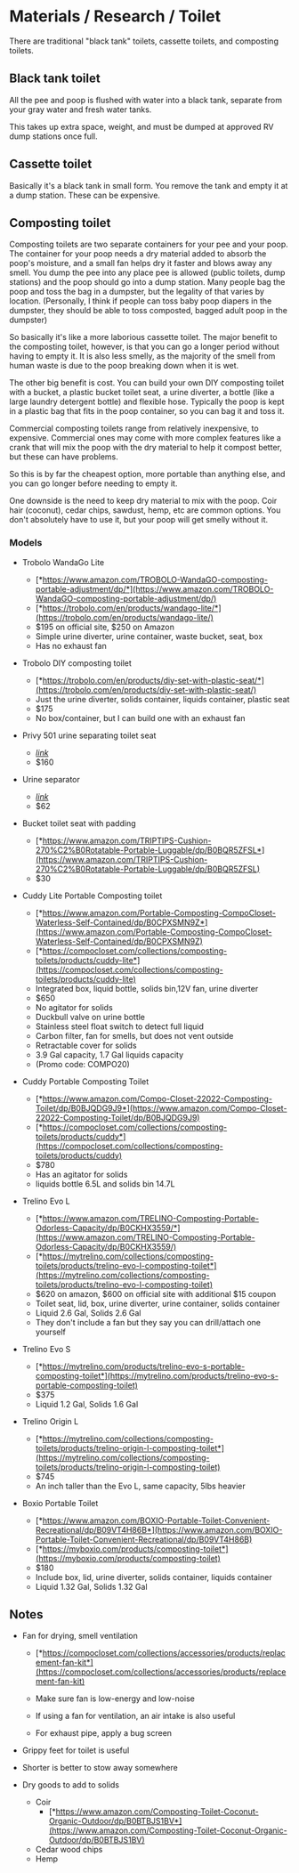 # Materials / Research / Toilet


There are traditional "black tank" toilets, cassette toilets, and composting toilets.

## Black tank toilet

All the pee and poop is flushed with water into a black tank, separate from your gray
water and fresh water tanks.

This takes up extra space, weight, and must be dumped at approved RV dump stations
once full.

## Cassette toilet

Basically it's a black tank in small form. You remove the tank and empty it at a dump
station. These can be expensive.

## Composting toilet

Composting toilets are two separate containers for your pee and your poop.
The container for your poop needs a dry material added to absorb the poop's moisture, and
a small fan helps dry it faster and blows away any smell. You dump the pee into any place
pee is allowed (public toilets, dump stations) and the poop should go into a dump station.
Many people bag the poop and toss the bag in a dumpster, but the legality of that varies
by location. (Personally, I think if people can toss baby poop diapers in the dumpster,
they should be able to toss composted, bagged adult poop in the dumpster)

So basically it's like a more laborious cassette toilet. The major benefit to the
composting toilet, however, is that you can go a longer period without having to empty it.
It is also less smelly, as the majority of the smell from human waste is due to the poop
breaking down when it is wet.

The other big benefit is cost. You can build your own DIY composting toilet with a bucket,
a plastic bucket toilet seat, a urine diverter, a bottle (like a large laundry detergent
 bottle) and flexible hose. Typically the poop is kept in a plastic bag that fits in the
poop container, so you can bag it and toss it.

Commercial composting toilets range from relatively inexpensive, to expensive. Commercial
ones may come with more complex features like a crank that will mix the poop with the dry
material to help it compost better, but these can have problems.

So this is by far the cheapest option, more portable than anything else, and you can go
longer before needing to empty it.

One downside is the need to keep dry material to mix with the poop. Coir hair (coconut),
cedar chips, sawdust, hemp, etc are common options. You don't absolutely have to use it,
but your poop will get smelly without it.



### Models
- Trobolo WandaGo Lite

  -   [*https://www.amazon.com/TROBOLO-WandaGO-composting-portable-adjustment/dp/*](https://www.amazon.com/TROBOLO-WandaGO-composting-portable-adjustment/dp/)
  -   [*https://trobolo.com/en/products/wandago-lite/*](https://trobolo.com/en/products/wandago-lite/)
  -   \$195 on official site, \$250 on Amazon
  -   Simple urine diverter, urine container, waste bucket, seat, box
  -   Has no exhaust fan

- Trobolo DIY composting toilet

  -   [*https://trobolo.com/en/products/diy-set-with-plastic-seat/*](https://trobolo.com/en/products/diy-set-with-plastic-seat/)
  -   Just the urine diverter, solids container, liquids container, plastic seat
  -   \$175
  -   No box/container, but I can build one with an exhaust fan

- Privy 501 urine separating toilet seat

  -   [*link*](https://www.amazon.com/Separett-Privy-Kit-folding-seat/dp/B01N3YYG9Q/ref=sr_1_4?crid=2GSFN243GHLHX&dib=eyJ2IjoiMSJ9.nouJZUoOUC1THRuK-Rfp2cny9yL6owTYNZT-PE4pQ4jQomZ9p0X_JfCsDKhZ7e3OejwkSnaw76mChk8Gs8K3NUpIWboOcT8_kAu6j5sgqB1jRxkke-2jPWs8WK9v959WFfHUoRKVvGEbyVg1oogNVICEFw9366vp8a7O4PSWfY7zLSkpatDQyAvC1HL1ndSKDHsKYQDcuUKga-BheRCIf8w--XgY44Vff3Yd8UNmFllJFbho3CGp8EIN7_4YE1qSw4Xiwt4tLNmW6-T4ADuBUHSRF1K4d78tUkLpKKUYzVc.65Sl3HRrPAObK_-rpq0IN6nk0uJCVMEt-S8HLeuEtCs&dib_tag=se&keywords=composting+toilet+with+urine+diverter&qid=1722192816&sprefix=composting+toilet+with+urine+divert%2Caps%2C241&sr=8-4)
  -   \$160

- Urine separator

  -   [*link*](https://www.amazon.com/Free-Range-Designs-Separator-Complete/dp/B0BNTSR7R2/ref=sr_1_1?crid=2GSFN243GHLHX&dib=eyJ2IjoiMSJ9.nouJZUoOUC1THRuK-Rfp2cny9yL6owTYNZT-PE4pQ4jQomZ9p0X_JfCsDKhZ7e3OejwkSnaw76mChk8Gs8K3NUpIWboOcT8_kAu6j5sgqB1jRxkke-2jPWs8WK9v959WFfHUoRKVvGEbyVg1oogNVICEFw9366vp8a7O4PSWfY7zLSkpatDQyAvC1HL1ndSKDHsKYQDcuUKga-BheRCIf8w--XgY44Vff3Yd8UNmFllJFbho3CGp8EIN7_4YE1qSw4Xiwt4tLNmW6-T4ADuBUHSRF1K4d78tUkLpKKUYzVc.65Sl3HRrPAObK_-rpq0IN6nk0uJCVMEt-S8HLeuEtCs&dib_tag=se&keywords=composting%2Btoilet%2Bwith%2Burine%2Bdiverter&qid=1722192816&sprefix=composting%2Btoilet%2Bwith%2Burine%2Bdivert%2Caps%2C241&sr=8-1&th=1)
  -   \$62

- Bucket toilet seat with padding

  -   [*https://www.amazon.com/TRIPTIPS-Cushion-270%C2%B0Rotatable-Portable-Luggable/dp/B0BQR5ZFSL*](https://www.amazon.com/TRIPTIPS-Cushion-270%C2%B0Rotatable-Portable-Luggable/dp/B0BQR5ZFSL)
  -   \$30

- Cuddy Lite Portable Composting toilet

  -   [*https://www.amazon.com/Portable-Composting-CompoCloset-Waterless-Self-Contained/dp/B0CPXSMN9Z*](https://www.amazon.com/Portable-Composting-CompoCloset-Waterless-Self-Contained/dp/B0CPXSMN9Z)
  -   [*https://compocloset.com/collections/composting-toilets/products/cuddy-lite*](https://compocloset.com/collections/composting-toilets/products/cuddy-lite)
  -   Integrated box, liquid bottle, solids bin,12V fan, urine diverter
  -   \$650
  -   No agitator for solids
  -   Duckbull valve on urine bottle
  -   Stainless steel float switch to detect full liquid
  -   Carbon filter, fan for smells, but does not vent outside
  -   Retractable cover for solids
  -   3.9 Gal capacity, 1.7 Gal liquids capacity
  -   (Promo code: COMPO20)

- Cuddy Portable Composting Toilet

  -   [*https://www.amazon.com/Compo-Closet-22022-Composting-Toilet/dp/B0BJQDG9J9*](https://www.amazon.com/Compo-Closet-22022-Composting-Toilet/dp/B0BJQDG9J9)
  -   [*https://compocloset.com/collections/composting-toilets/products/cuddy*](https://compocloset.com/collections/composting-toilets/products/cuddy)
  -   \$780
  -   Has an agitator for solids
  -   liquids bottle 6.5L and solids bin 14.7L

- Trelino Evo L

  -   [*https://www.amazon.com/TRELINO-Composting-Portable-Odorless-Capacity/dp/B0CKHX3559/*](https://www.amazon.com/TRELINO-Composting-Portable-Odorless-Capacity/dp/B0CKHX3559/)
  -   [*https://mytrelino.com/collections/composting-toilets/products/trelino-evo-l-composting-toilet*](https://mytrelino.com/collections/composting-toilets/products/trelino-evo-l-composting-toilet)
  -   \$620 on amazon, \$600 on official site with additional \$15 coupon
  -   Toilet seat, lid, box, urine diverter, urine container, solids container
  -   Liquid 2.6 Gal, Solids 2.6 Gal
  -   They don't include a fan but they say you can drill/attach one yourself

- Trelino Evo S

  -   [*https://mytrelino.com/products/trelino-evo-s-portable-composting-toilet*](https://mytrelino.com/products/trelino-evo-s-portable-composting-toilet)
  -   \$375
  -   Liquid 1.2 Gal, Solids 1.6 Gal

- Trelino Origin L

  -   [*https://mytrelino.com/collections/composting-toilets/products/trelino-origin-l-composting-toilet*](https://mytrelino.com/collections/composting-toilets/products/trelino-origin-l-composting-toilet)
  -   \$745
  -   An inch taller than the Evo L, same capacity, 5lbs heavier

- Boxio Portable Toilet

  -   [*https://www.amazon.com/BOXIO-Portable-Toilet-Convenient-Recreational/dp/B09VT4H86B*](https://www.amazon.com/BOXIO-Portable-Toilet-Convenient-Recreational/dp/B09VT4H86B)
  -   [*https://myboxio.com/products/composting-toilet*](https://myboxio.com/products/composting-toilet)
  -   \$180
  -   Include box, lid, urine diverter, solids container, liquids container
  -   Liquid 1.32 Gal, Solids 1.32 Gal



## Notes

-   Fan for drying, smell ventilation

    -   [*https://compocloset.com/collections/accessories/products/replacement-fan-kit*](https://compocloset.com/collections/accessories/products/replacement-fan-kit)

    -   Make sure fan is low-energy and low-noise

    -   If using a fan for ventilation, an air intake is also useful

    -   For exhaust pipe, apply a bug screen

-   Grippy feet for toilet is useful

-   Shorter is better to stow away somewhere

-   Dry goods to add to solids
    -   Coir
        -   [*https://www.amazon.com/Composting-Toilet-Coconut-Organic-Outdoor/dp/B0BTBJS1BV*](https://www.amazon.com/Composting-Toilet-Coconut-Organic-Outdoor/dp/B0BTBJS1BV)
    -   Cedar wood chips
    -   Hemp


